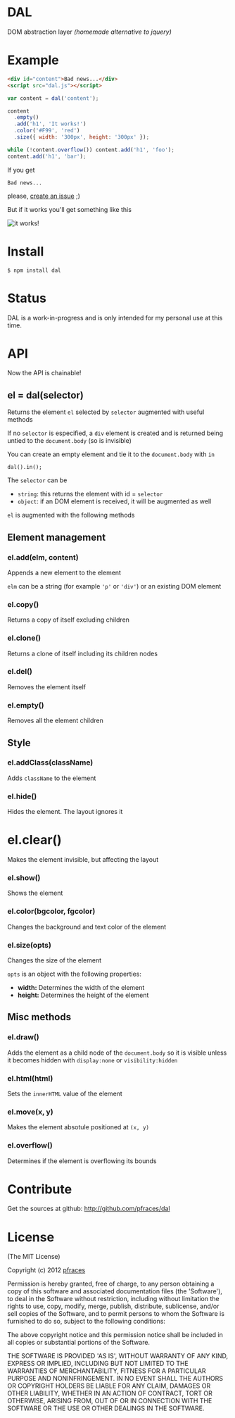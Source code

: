 # DAL

DOM abstraction layer _(homemade alternative to jquery)_

# Example

```html
<div id="content">Bad news...</div>
<script src="dal.js"></script>
```

```javascript
var content = dal('content');

content
  .empty()
  .add('h1', 'It works!')
  .color('#F99', 'red')
  .size({ width: '300px', height: '300px' });

while (!content.overflow()) content.add('h1', 'foo');
content.add('h1', 'bar');
```

If you get

    Bad news...

please, [create an issue](https://github.com/pfraces/dal/issues) ;)

But if it works you'll get something like this

![it works!](https://github.com/pfraces/dal/raw/master/itworks.png)

# Install

    $ npm install dal

# Status

DAL is a work-in-progress and is only intended for my personal use at this
time. 

# API

Now the API is chainable!

## el = dal(selector)

Returns the element `el` selected by `selector` augmented with useful methods

If no `selector` is especified, a `div` element is created and is returned
being untied to the `document.body` (so is invisible)

You can create an empty element and tie it to the `document.body` with `in`

    dal().in();

The `selector` can be

*   `string`: this returns the element with id = `selector`
*   `object`: if an DOM element is received, it will be augmented as well

`el` is augmented with the following methods

## Element management

### el.add(elm, content)

Appends a new element to the element

`elm` can be a string (for example `'p'` or `'div'`) or an existing DOM element

### el.copy()

Returns a copy of itself excluding children

### el.clone()

Returns a clone of itself including its children nodes

### el.del()

Removes the element itself

### el.empty()

Removes all the element children

## Style

### el.addClass(className)

Adds `className` to the element

### el.hide()

Hides the element. The layout ignores it

# el.clear()

Makes the element invisible, but affecting the layout

### el.show()

Shows the element

### el.color(bgcolor, fgcolor)

Changes the background and text color of the element

### el.size(opts)

Changes the size of the element

`opts` is an object with the following properties:

*   **width:** Determines the width of the element
*   **height:** Determines the height of the element

## Misc methods

### el.draw()

Adds the element as a child node of the `document.body` so it is visible unless
it becomes hidden with `display:none` or `visibility:hidden`

### el.html(html)

Sets the `innerHTML` value of the element

### el.move(x, y)

Makes the element absotule positioned at `(x, y)`

### el.overflow()

Determines if the element is overflowing its bounds

# Contribute

Get the sources at github: http://github.com/pfraces/dal

# License

(The MIT License)

Copyright (c) 2012 [pfraces](http://github.com/pfraces)

Permission is hereby granted, free of charge, to any person obtaining a copy of
this software and associated documentation files (the 'Software'), to deal in
the Software without restriction, including without limitation the rights to
use, copy, modify, merge, publish, distribute, sublicense, and/or sell copies
of the Software, and to permit persons to whom the Software is furnished to do
so, subject to the following conditions:

The above copyright notice and this permission notice shall be included in all
copies or substantial portions of the Software.

THE SOFTWARE IS PROVIDED 'AS IS', WITHOUT WARRANTY OF ANY KIND, EXPRESS OR
IMPLIED, INCLUDING BUT NOT LIMITED TO THE WARRANTIES OF MERCHANTABILITY,
FITNESS FOR A PARTICULAR PURPOSE AND NONINFRINGEMENT. IN NO EVENT SHALL THE
AUTHORS OR COPYRIGHT HOLDERS BE LIABLE FOR ANY CLAIM, DAMAGES OR OTHER
LIABILITY, WHETHER IN AN ACTION OF CONTRACT, TORT OR OTHERWISE, ARISING FROM,
OUT OF OR IN CONNECTION WITH THE SOFTWARE OR THE USE OR OTHER DEALINGS IN THE
SOFTWARE.
